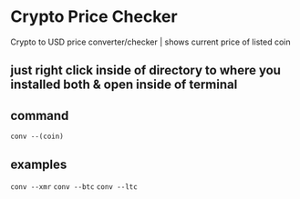 # Crypto Price Checker
Crypto to USD price converter/checker | shows current price of listed coin


## just right click inside of directory to where you installed both & open inside of terminal



## command

```conv --(coin) ```


## examples

``` conv --xmr ``` ``` conv --btc ``` ``` conv --ltc ```

